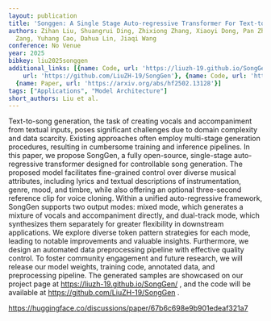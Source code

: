 ```yaml
---
layout: publication
title: 'Songgen: A Single Stage Auto-regressive Transformer For Text-to-song Generation'
authors: Zihan Liu, Shuangrui Ding, Zhixiong Zhang, Xiaoyi Dong, Pan Zhang, Yuhang
  Zang, Yuhang Cao, Dahua Lin, Jiaqi Wang
conference: No Venue
year: 2025
bibkey: liu2025songgen
additional_links: [{name: Code, url: 'https://liuzh-19.github.io/SongGen/'}, {name: Code,
    url: 'https://github.com/LiuZH-19/SongGen'}, {name: Code, url: 'https://huggingface.co/discussions/paper/67b6c698e9b901edeaf321a7'},
  {name: Paper, url: 'https://arxiv.org/abs/hf2502.13128'}]
tags: ["Applications", "Model Architecture"]
short_authors: Liu et al.
---
```

Text-to-song generation, the task of creating vocals and accompaniment from textual inputs, poses significant challenges due to domain complexity and data scarcity. Existing approaches often employ multi-stage generation procedures, resulting in cumbersome training and inference pipelines. In this paper, we propose SongGen, a fully open-source, single-stage auto-regressive transformer designed for controllable song generation. The proposed model facilitates fine-grained control over diverse musical attributes, including lyrics and textual descriptions of instrumentation, genre, mood, and timbre, while also offering an optional three-second reference clip for voice cloning. Within a unified auto-regressive framework, SongGen supports two output modes: mixed mode, which generates a mixture of vocals and accompaniment directly, and dual-track mode, which synthesizes them separately for greater flexibility in downstream applications. We explore diverse token pattern strategies for each mode, leading to notable improvements and valuable insights. Furthermore, we design an automated data preprocessing pipeline with effective quality control. To foster community engagement and future research, we will release our model weights, training code, annotated data, and preprocessing pipeline. The generated samples are showcased on our project page at https://liuzh-19.github.io/SongGen/ , and the code will be available at https://github.com/LiuZH-19/SongGen .

https://huggingface.co/discussions/paper/67b6c698e9b901edeaf321a7